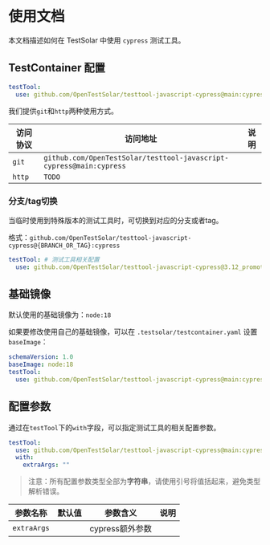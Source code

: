 # 使用文档

本文档描述如何在 TestSolar 中使用 `cypress` 测试工具。

## TestContainer 配置

```yaml
testTool:
  use: github.com/OpenTestSolar/testtool-javascript-cypress@main:cypress
```

我们提供`git`和`http`两种使用方式。

| **访问协议** | **访问地址**                                                                                      | **说明** |
| ------------ | ------------------------------------------------------------------------------------------------- | -------- |
| `git`        | `github.com/OpenTestSolar/testtool-javascript-cypress@main:cypress`                                     |          |
| `http`       | `TODO` |          |

### 分支/tag切换

当临时使用到特殊版本的测试工具时，可切换到对应的分支或者tag。

格式：`github.com/OpenTestSolar/testtool-javascript-cypress@{BRANCH_OR_TAG}:cypress`

```yaml
testTool: # 测试工具相关配置
  use: github.com/OpenTestSolar/testtool-javascript-cypress@3.12_promote:cypress
```

## 基础镜像

默认使用的基础镜像为：`node:18`

如果要修改使用自己的基础镜像，可以在 `.testsolar/testcontainer.yaml` 设置 `baseImage`：

```yaml
schemaVersion: 1.0
baseImage: node:18
testTool:
  use: github.com/OpenTestSolar/testtool-javascript-cypress@main:cypress
```

## 配置参数

通过在`testTool`下的`with`字段，可以指定测试工具的相关配置参数。

```yaml
testTool:
  use: github.com/OpenTestSolar/testtool-javascript-cypress@main:cypress
  with:
    extraArgs: ""
```

> 注意：所有配置参数类型全部为**字符串**，请使用引号将值括起来，避免类型解析错误。

| **参数名称** | **默认值** | **参数含义**       | **说明** |
| ------------ | ---------- | ------------------ | -------- |
| `extraArgs`  |            | cypress额外参数 |          |
